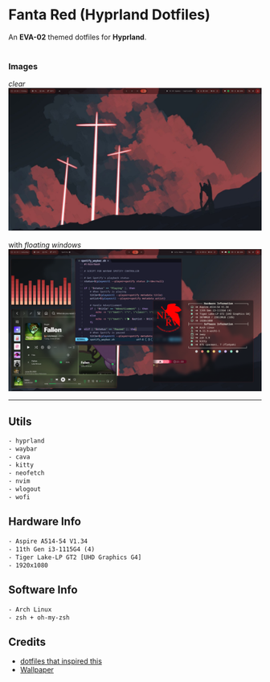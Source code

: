 # Fanta Red (Hyprland Dotfiles)
An **EVA-02** themed dotfiles for **Hyprland**. <br><br>

### Images<br>

*clear*<br>
<img src="./images/screenshot1.png" width=750px>
<br><br>
with *floating windows*<br>
<img src="./images/screenshot2.png" width=750px>
<hr>

## Utils

```
- hyprland
- waybar
- cava
- kitty
- neofetch
- nvim
- wlogout
- wofi
```

## Hardware Info

```
- Aspire A514-54 V1.34
- 11th Gen i3-1115G4 (4)
- Tiger Lake-LP GT2 [UHD Graphics G4]
- 1920x1080 
```

## Software Info

```
- Arch Linux
- zsh + oh-my-zsh
```

## Credits

- <a href="https://github.com/RUNFUNRUN/dotfiles">dotfiles that inspired this</a>
- <a href="https://www.wallpaperflare.com/white-cross-digital-illustration-evangelion-neon-genesis-evangelion-wallpaper-zqvt">Wallpaper</a>
